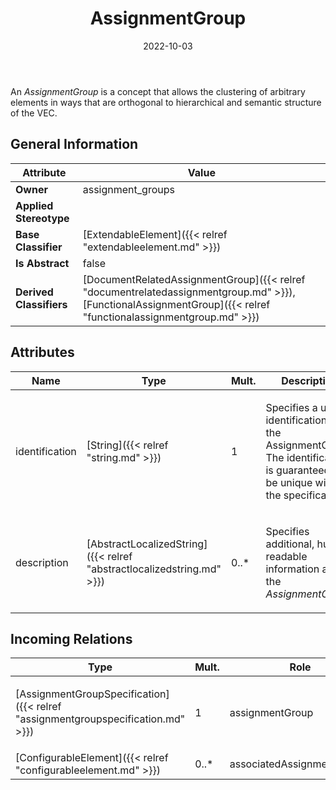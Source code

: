 ﻿---
title: AssignmentGroup
toc: false
type: specs
date: "2022-10-03"
draft: false
specification: VEC
version: 2.0.1
documentType: "Recommendation"
elementType: Class
classes:
  - AssignmentGroup
menu_name: vec-2.0.1
---
<p> An <i>AssignmentGroup</i> is a concept that allows the clustering of arbitrary elements in ways that are orthogonal to hierarchical and semantic structure of the VEC.      </p>

## General Information

| Attribute               | Value |
|-------------------------|-------|
| **Owner**               | assignment_groups |
| **Applied Stereotype**  |   |
| **Base Classifier**     | [ExtendableElement]({{< relref "extendableelement.md" >}})<br/>  |
| **Is Abstract**         | false |
| **Derived Classifiers** | [DocumentRelatedAssignmentGroup]({{< relref "documentrelatedassignmentgroup.md" >}}), [FunctionalAssignmentGroup]({{< relref "functionalassignmentgroup.md" >}}) |

## Attributes
|  Name  |  Type  |  Mult.  |  Description  |  Owning Classifier  |
|--------|--------|---------|---------------|--------------|
|identification | [String]({{< relref "string.md" >}}) | 1 | <p> Specifies a unique identification of the AssignmentGroup. The identification is guaranteed to be unique within the specification.      </p> | [AssignmentGroup]({{< relref "assignmentgroup.md" >}}) |
|description | [AbstractLocalizedString]({{< relref "abstractlocalizedstring.md" >}}) | 0..* | <p> Specifies additional, human readable information about the <i>AssignmentGroup</i>.      </p> | [AssignmentGroup]({{< relref "assignmentgroup.md" >}}) |

##  Incoming Relations
|    Type  |   Mult.  |   Role    |   Mult.   |   Description  |
|----------|----------|-----------|-----------|----------------|
| [AssignmentGroupSpecification]({{< relref "assignmentgroupspecification.md" >}}) | 1 | assignmentGroup | 0..* | <p> Contains the AssignmentGroups that are defined by this AssignmentGroupSpecification.      </p> |
| [ConfigurableElement]({{< relref "configurableelement.md" >}}) | 0..* | associatedAssignmentGroups | 0..* |  |
